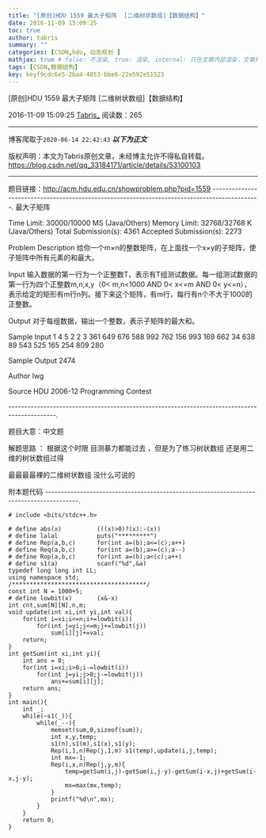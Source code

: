 ```yaml
---
title: "[原创]HDU 1559 最大子矩阵  [二维树状数组]【数据结构】"
date: 2016-11-09 15:09:25
toc: true
author: tabris
summary: ""
categories: [CSDN,hdu, 动态规划 ]
mathjax: true # false: 不渲染, true: 渲染, internal: 只在文章内部渲染，文章列表中不渲染
tags: [CSDN,数据结构]
key: keyf9cdc6e5-2ba4-4853-bbe6-22e592e51523
---
```


[原创]HDU 1559 最大子矩阵  [二维树状数组]【数据结构】

2016-11-09 15:09:25  [Tabris_](https://me.csdn.net/qq_33184171) 阅读数：265

---

博客爬取于`2020-06-14 22:42:43`
***以下为正文***

版权声明：本文为Tabris原创文章，未经博主允许不得私自转载。
https://blog.csdn.net/qq_33184171/article/details/53100103

<!-- more -->

---

题目链接：http://acm.hdu.edu.cn/showproblem.php?pid=1559
---------------------------------------------------------------------------------------------.
最大子矩阵

Time Limit: 30000/10000 MS (Java/Others)    Memory Limit: 32768/32768 K (Java/Others)
Total Submission(s): 4361    Accepted Submission(s): 2273


Problem Description
给你一个m×n的整数矩阵，在上面找一个x×y的子矩阵，使子矩阵中所有元素的和最大。
 

Input
输入数据的第一行为一个正整数T，表示有T组测试数据。每一组测试数据的第一行为四个正整数m,n,x,y（0< m,n<1000 AND 0< x<=m AND 0< y<=n），表示给定的矩形有m行n列。接下来这个矩阵，有m行，每行有n个不大于1000的正整数。
 

Output
对于每组数据，输出一个整数，表示子矩阵的最大和。
 

Sample Input
1
4 5 2 2
3 361 649 676 588
992 762 156 993 169
662 34 638 89 543
525 165 254 809 280
 

Sample Output
2474
 

Author
lwg
 

Source
HDU 2006-12 Programming Contest
 
---------------------------------------------------------------------------------------------.

题目大意：中文题

解题思路 ：
根据这个时限 目测暴力都能过去  ，但是为了练习树状数组 还是用二维的树状数组过得

最最最最裸的二维树状数组 没什么可说的

附本题代码
----------------------------------------------------------------------------------------.
```
# include <bits/stdc++.h>

# define abs(x)          (((x)>0)?(x):-(x))
# define lalal           puts("*********")
# define Rep(a,b,c)      for(int a=(b);a<=(c);a++)
# define Req(a,b,c)      for(int a=(b);a>=(c);a--)
# define Rop(a,b,c)      for(int a=(b);a<(c);a++)
# define s1(a)           scanf("%d",&a)
typedef long long int LL;
using namespace std;
/**************************************/
const int N = 1000+5;
# define lowbit(x)       (x&-x)
int cnt,sum[N][N],n,m;
void update(int xi,int yi,int val){
    for(int i=xi;i<=n;i+=lowbit(i))
        for(int j=yi;j<=m;j+=lowbit(j))
            sum[i][j]+=val;
    return;
}
int getSum(int xi,int yi){
    int ans = 0;
    for(int i=xi;i>0;i-=lowbit(i))
        for(int j=yi;j>0;j-=lowbit(j))
            ans+=sum[i][j];
    return ans;
}
int main(){
    int _;
    while(~s1(_)){
        while(_--){
            memset(sum,0,sizeof(sum));
            int x,y,temp;
            s1(n),s1(m),s1(x),s1(y);
            Rep(i,1,n)Rep(j,1,m) s1(temp),update(i,j,temp);
            int mx=-1;
            Rep(i,x,n)Rep(j,y,m){
                temp=getSum(i,j)-getSum(i,j-y)-getSum(i-x,j)+getSum(i-x,j-y);
                mx=max(mx,temp);
            }
            printf("%d\n",mx);
        }
    }
    return 0;
}
```
